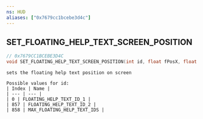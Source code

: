 ```yaml
---
ns: HUD
aliases: ["0x7679cc1bcebe3d4c"]
---
```

## SET_FLOATING_HELP_TEXT_SCREEN_POSITION

```c
// 0x7679CC1BCEBE3D4C
void SET_FLOATING_HELP_TEXT_SCREEN_POSITION(int id, float fPosX, float fPosY);
```

```
sets the floating help text position on screen

Possible values for id:
| Index | Name |
| --- | --- |
| 0 | FLOATING_HELP_TEXT_ID_1 |
| 857 | FLOATING_HELP_TEXT_ID_2 |
| 858 | MAX_FLOATING_HELP_TEXT_IDS |
```
